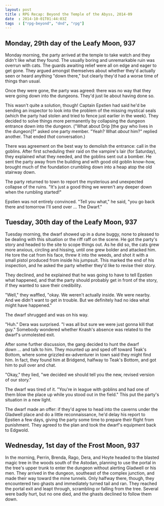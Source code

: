 ```yaml
---
layout: post
title : RPG Recap: Beyond the Temple of the Abyss, 2014-09
date  : 2014-10-01T01:44:03Z
tags  : ["rpg-beyond", "dnd", "rpg"]
---
```

## Monday, 29th day of the Leafy Moon, 937

Monday morning, the party arrived at the temple to take watch and they didn't
like what they found.  The usually boring and unremarkable ruin was overrun
with cats.  The guards awaiting relief were all on edge and eager to get gone.
They argued amongst themselves about whether they'd actually seen or heard
anything "down there," but clearly they'd had a worse time of things than
usual.

Once they were gone, the party was agreed:  there was no way that they were
going down into the dungeons.  They'd just lie about having done so.

This wasn't quite a solution, though!  Captain Epstien had said he'd be sending
an inspector to look into the problem of the missing mystical seals (which the
party had stolen and tried to fence just earlier in the week).  They decided to
solve things more permanently by collapsing the dungeon entrance down into the
dungeon.  ("What about Drip [the guy who lives in the dungeon]?" asked one
party member.  "Yeah?  What *about* him?" replied another.  That ended *that*
conversation.)

There was agreement on the best way to demolish the entrance: call in the
goblins.  After first scheduling their raid on the vampire's lair (for
Saturday), they explained what they needed, and the goblins sent out a bomber.
He sent the party away from the building and with good old goblin know-how,
brought much of the foundation crumbling down into a heap atop the old stairway
down.

The party returned to town to report the mysterious and unexpected collapse of
the ruins.  "It's just a good thing we weren't any deeper down when the
rumbling started!"

Epstien was not entirely convinced.  "Tell you what," he said, "you go back
there and tomorrow I'll send over … The Dwarf."

## Tuesday, 30th day of the Leafy Moon, 937

Tuesday morning, the dwarf showed up in a dune buggy, none to pleased to be
dealing with this situation or the riff raff on the scene.  He got the party's
story and headed to the site to scope things out.  As he did so, the cats grew
more anxious, circling and hissing, until one grew bolder and attacked him.  He
tore the cat from his face, threw it into the weeds, and shot it with a small
pistol produced from inside his jumpsuit.  This marked the end of his
inspection, and he asked the party whether they'd like to revise their story.

They declined, and he explained that he was going to have to tell Epstien what
happened, and that the party should probably get in front of the story, if they
wanted to save their credibility.

"Well," they waffled, "okay.  We weren't actually inside.  We were nearby.
And we didn't want to get in trouble.  But we definitely had no idea what might
have happened."

The dwarf shrugged and was on his way.

"Huh."  Dera was surprised.  "I was all but sure we were just gonna kill that
guy."  Somebody wondered whether Knash's absence was related to the dwarf's
unmolested exit.

After some further discussion, the gang decided to hunt the dwarf down … and
talk to him.  They mounted up and sped off toward Teak's Bottom, where some
grizzled ex-adventurer in town said they might find him.  In fact, they found
him at Bridgend, halfway to Teak's Bottom, and got him to pull over and chat.

"Okay," they lied, "we decided we should tell you the new, revised version of
our story."

The dwarf was tired of it.  "You're in league with goblins and had one of them
blow the place up while you stood out in the field." This put the party's
situation in a new light.

The dwarf made an offer: if they'd agree to head into the caverns under
the Gladwell place and do a little reconnaissance, he'd delay his report to
Epstien a few days, giving the party some time to prepare their flight from
punishment.  They agreed to the plan and took the dwarf's equipment back to
Edgwold.

## Wednesday, 1st day of the Frost Moon, 937

In the morning, Perrin, Brenda, Rago, Dera, and Hoyte headed to the blasted
magic tree in the woods south of the Astodan, planning to use the portal in the
tree's upper trunk to enter the dungeon without alerting Gladwell or his men.
They arrived in the dungeon, southeast of the complex junction, and made their
way toward the mine tunnels.  Only halfway there, though, they encountered two
ghasts and immediately turned tail and ran.  They reached the portal exit and
leapt through, scrambling or falling from the tree.  Several were badly hurt,
but no one died, and the ghasts declined to follow them down.

